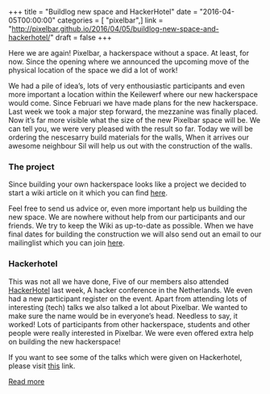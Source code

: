 +++
title = "Buildlog new space and HackerHotel"
date = "2016-04-05T00:00:00"
categories = [ "pixelbar",]
link = "http://pixelbar.github.io/2016/04/05/buildlog-new-space-and-hackerhotel/"
draft = false
+++

<p>Here we are again! Pixelbar, a hackerspace without a space. At least, for now. Since the opening where we announced the upcoming move of the physical location of the space we did a lot of work!</p>

<p>We had a pile of idea’s, lots of very enthousiastic participants and even more important a location within the Keilewerf where our new hackerspace would come. Since Februari we have made plans for the new hackerspace. Last week we took a major step forward, the mezzanine was finally placed. Now it’s far more visible what the size of the new Pixelbar space will be. We can tell you, we were very pleased with the result so far. Today we will be ordering the nescesarry build materials for the walls, When it arrives our awesome neighbour Sil will help us out with the construction of the walls.</p>

<h3 id="the-project">The project</h3>

<p>Since building your own hackerspace looks like a project we decided to start a wiki article on it which you can find <a href="https://wiki.pixelbar.nl/index.php/Projects:2016:New_Hackerspace">here</a>.</p>

<p>Feel free to send us advice or, even more important help us building the new space. We are nowhere without help from our participants and our friends. We try to keep the Wiki as up-to-date as possible. When we have final dates for building the construction we will also send out an email to our mailinglist which you can join <a href="https://www.pixelbar.nl/joinlist/">here</a>.</p>

<h3 id="hackerhotel">Hackerhotel</h3>

<p>This was not all we have done, Five of our members also attended <a href="https://hackerhotel.nl">HackerHotel</a> last week, A hacker conference in the Netherlands. We even had a new participant register on the event. Apart from attending lots of interesting (tech) talks we also talked a lot about Pixelbar. We wanted to make sure the name would be in everyone’s head. Needless to say, it worked! Lots of participants from other hackerspace, students and other people were really interested in Pixelbar. We were even offered extra help on building the new hackerspace!</p>

<p>If you want to see some of the talks which were given on Hackerhotel, please visit <a href="http://hackerhotel.sigio.nl/2016/">this</a> link.</p>

[Read more](http://pixelbar.github.io/2016/04/05/buildlog-new-space-and-hackerhotel/)